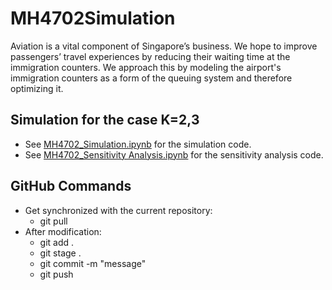# MH4702Simulation

Aviation is a vital component of Singapore’s business. We hope to improve passengers’ travel experiences by reducing their waiting time at the immigration counters. We approach this by modeling the airport's immigration counters as a form of the queuing system and therefore optimizing it. 

## Simulation for the case K=2,3
- See [MH4702_Simulation.ipynb][e01] for the simulation code.
- See [MH4702_Sensitivity Analysis.ipynb][e02] for the sensitivity analysis code.



## GitHub Commands
- Get synchronized with the current repository: 
  - git pull
- After modification: 
  - git add . 
  - git stage . 
  - git commit -m "message"
  - git push
                    

[e01]:MH4702_Simulation.ipynb
[e02]:MH4702_Sensitivity_Analysis.ipynb

